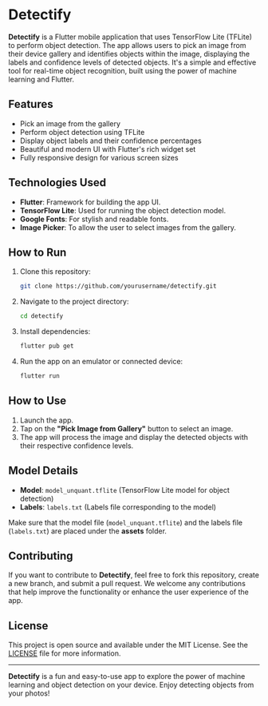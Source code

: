 # Detectify

**Detectify** is a Flutter mobile application that uses TensorFlow Lite (TFLite) to perform object detection. The app allows users to pick an image from their device gallery and identifies objects within the image, displaying the labels and confidence levels of detected objects. It's a simple and effective tool for real-time object recognition, built using the power of machine learning and Flutter.

## Features

- Pick an image from the gallery
- Perform object detection using TFLite
- Display object labels and their confidence percentages
- Beautiful and modern UI with Flutter's rich widget set
- Fully responsive design for various screen sizes

## Technologies Used

- **Flutter**: Framework for building the app UI.
- **TensorFlow Lite**: Used for running the object detection model.
- **Google Fonts**: For stylish and readable fonts.
- **Image Picker**: To allow the user to select images from the gallery.

## How to Run

1. Clone this repository:
    ```bash
    git clone https://github.com/yourusername/detectify.git
    ```

2. Navigate to the project directory:
    ```bash
    cd detectify
    ```

3. Install dependencies:
    ```bash
    flutter pub get
    ```

4. Run the app on an emulator or connected device:
    ```bash
    flutter run
    ```

## How to Use

1. Launch the app.
2. Tap on the **"Pick Image from Gallery"** button to select an image.
3. The app will process the image and display the detected objects with their respective confidence levels.

## Model Details

- **Model**: `model_unquant.tflite` (TensorFlow Lite model for object detection)
- **Labels**: `labels.txt` (Labels file corresponding to the model)

Make sure that the model file (`model_unquant.tflite`) and the labels file (`labels.txt`) are placed under the **assets** folder.

## Contributing

If you want to contribute to **Detectify**, feel free to fork this repository, create a new branch, and submit a pull request. We welcome any contributions that help improve the functionality or enhance the user experience of the app.

## License

This project is open source and available under the MIT License. See the [LICENSE](LICENSE) file for more information.

---

**Detectify** is a fun and easy-to-use app to explore the power of machine learning and object detection on your device. Enjoy detecting objects from your photos!
